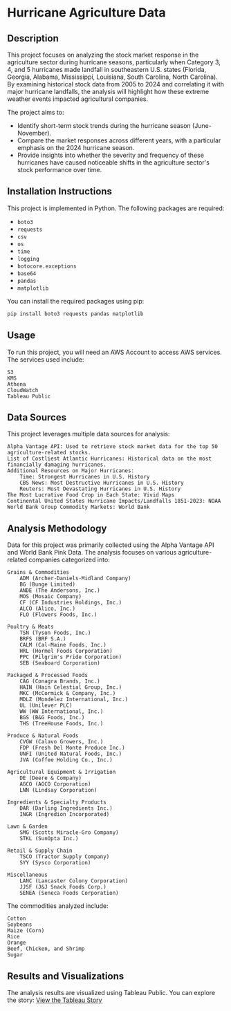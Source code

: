 # Hurricane Agriculture Data

## Description
This project focuses on analyzing the stock market response in the agriculture sector during hurricane seasons, particularly when Category 3, 4, and 5 hurricanes made landfall in southeastern U.S. states (Florida, Georgia, Alabama, Mississippi, Louisiana, South Carolina, North Carolina). By examining historical stock data from 2005 to 2024 and correlating it with major hurricane landfalls, the analysis will highlight how these extreme weather events impacted agricultural companies. 

The project aims to:
- Identify short-term stock trends during the hurricane season (June-November).
- Compare the market responses across different years, with a particular emphasis on the 2024 hurricane season.
- Provide insights into whether the severity and frequency of these hurricanes have caused noticeable shifts in the agriculture sector's stock performance over time.

## Installation Instructions
This project is implemented in Python. The following packages are required:
- `boto3`
- `requests`
- `csv`
- `os`
- `time`
- `logging`
- `botocore.exceptions`
- `base64`
- `pandas`
- `matplotlib`

You can install the required packages using pip:
```bash
pip install boto3 requests pandas matplotlib
```

## Usage

To run this project, you will need an AWS Account to access AWS services. The services used include:

    S3
    KMS
    Athena
    CloudWatch
    Tableau Public

## Data Sources

This project leverages multiple data sources for analysis:

    Alpha Vantage API: Used to retrieve stock market data for the top 50 agriculture-related stocks.
    List of Costliest Atlantic Hurricanes: Historical data on the most financially damaging hurricanes.
    Additional Resources on Major Hurricanes:
        Time: Strongest Hurricanes in U.S. History
        CBS News: Most Destructive Hurricanes in U.S. History
        Reuters: Most Devastating Hurricanes in U.S. History
    The Most Lucrative Food Crop in Each State: Vivid Maps
    Continental United States Hurricane Impacts/Landfalls 1851-2023: NOAA
    World Bank Group Commodity Markets: World Bank

## Analysis Methodology

Data for this project was primarily collected using the Alpha Vantage API and World Bank Pink Data. The analysis focuses on various agriculture-related companies categorized into:

    Grains & Commodities
        ADM (Archer-Daniels-Midland Company)
        BG (Bunge Limited)
        ANDE (The Andersons, Inc.)
        MOS (Mosaic Company)
        CF (CF Industries Holdings, Inc.)
        ALCO (Alico, Inc.)
        FLO (Flowers Foods, Inc.)

    Poultry & Meats
        TSN (Tyson Foods, Inc.)
        BRFS (BRF S.A.)
        CALM (Cal-Maine Foods, Inc.)
        HRL (Hormel Foods Corporation)
        PPC (Pilgrim's Pride Corporation)
        SEB (Seaboard Corporation)

    Packaged & Processed Foods
        CAG (Conagra Brands, Inc.)
        HAIN (Hain Celestial Group, Inc.)
        MKC (McCormick & Company, Inc.)
        MDLZ (Mondelez International, Inc.)
        UL (Unilever PLC)
        WW (WW International, Inc.)
        BGS (B&G Foods, Inc.)
        THS (TreeHouse Foods, Inc.)

    Produce & Natural Foods
        CVGW (Calavo Growers, Inc.)
        FDP (Fresh Del Monte Produce Inc.)
        UNFI (United Natural Foods, Inc.)
        JVA (Coffee Holding Co., Inc.)

    Agricultural Equipment & Irrigation
        DE (Deere & Company)
        AGCO (AGCO Corporation)
        LNN (Lindsay Corporation)

    Ingredients & Specialty Products
        DAR (Darling Ingredients Inc.)
        INGR (Ingredion Incorporated)

    Lawn & Garden
        SMG (Scotts Miracle-Gro Company)
        STKL (SunOpta Inc.)

    Retail & Supply Chain
        TSCO (Tractor Supply Company)
        SYY (Sysco Corporation)

    Miscellaneous
        LANC (Lancaster Colony Corporation)
        JJSF (J&J Snack Foods Corp.)
        SENEA (Seneca Foods Corporation)

The commodities analyzed include:

    Cotton
    Soybeans
    Maize (Corn)
    Rice
    Orange
    Beef, Chicken, and Shrimp
    Sugar

## Results and Visualizations

The analysis results are visualized using Tableau Public. You can explore the story:
[View the Tableau Story](https://public.tableau.com/app/profile/mathewos.yohannes/viz/hurricaneagriculturedata3/Story1)
